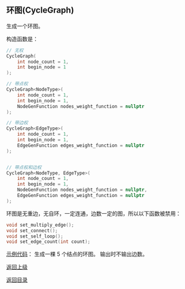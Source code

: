 ## 环图(CycleGraph)

生成一个环图。

构造函数是：
```cpp
// 无权
CycleGraph(
    int node_count = 1, 
    int begin_node = 1
);

// 带点权
CycleGraph<NodeType>(
    int node_count = 1, 
    int begin_node = 1,
    NodeGenFunction nodes_weight_function = nullptr
);

// 带边权
CycleGraph<EdgeType>(
    int node_count = 1, 
    int begin_node = 1,
    EdgeGenFunction edges_weight_function = nullptr
);


// 带点权和边权
CycleGraph<NodeType, EdgeType>(
    int node_count = 1, 
    int begin_node = 1,
    NodeGenFunction nodes_weight_function = nullptr,
    EdgeGenFunction edges_weight_function = nullptr
);
```

环图是无重边，无自环，一定连通，边数一定的图，所以以下函数被禁用：
```cpp
void set_multiply_edge();
void set_connect();
void set_self_loop();
void set_edge_count(int count);
```

[示例代码](../../../examples/cycle_graph.cpp)：
生成一棵 $5$ 个结点的环图。
输出时不输出边数。

[返回上级](./summary.md)

[返回目录](../../home.md)